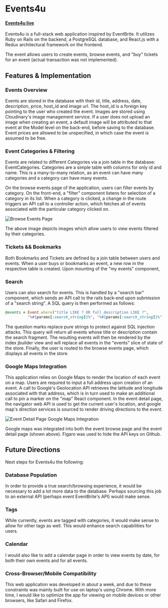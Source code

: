 # Events4u

#### [Events4u live](https://events4u.herokuapp.com "Events4U Homepage")

Events4u is a full-stack web application inspired by EventBrite. It utilizes Ruby on Rails on the backend, a PostgreSQL database, and React.js with a Redux architectural framework on the frontend.

The event allows users to create events, browse events, and "buy" tickets for an event (actual transaction was not implemented).

## Features & Implementation

### Events Overview

Events are stored in the database with their id, title, address, date, description, price, host_id and image url. The host_id is a foreign key pointing to the user who created the event. Images are stored using Cloudinary's image management service. If a user does not upload an image when creating an event, a default image will be attributed to that event at the Model level on the back-end, before saving to the database. Event prices are allowed to be unspecified, in which case the event is assumed to be free.

### Event Categories & Filtering

Events are related to different Categories via a join table in the database: EventCategories. Categories are a simple table with columns for only id and name. This is a many-to-many relation, as an event can have many categories and a category can have many events.

On the browse events page of the application, users can filter events by category. On the front-end, a "filter" component listens for selection of a category in its list. When a category is clicked, a change in the route triggers an API call to a controller action, which fetches all of events associated with the particular category clicked on.

![Browse Events Page](http://res.cloudinary.com/events4u/image/upload/v1495660853/BrowseByTopCategory_dvzaxu.png)

The above image depicts images which allow users to view events filtered by their categories.

### Tickets && Bookmarks

Both Bookmarks and Tickets are defined by a join table between users and events. When a user buys or bookmarks an event, a new row in the respective table is created. Upon mounting of the "my events" component,

### Search

Users can also search for events. This is handled by a "search bar" component, which sends an API call to the rails back-end upon submission of a "search string". A SQL query is then performed as follows:
````ruby
@events = Event.where("title LIKE ? OR full_description LIKE ?",
          "%#{params[:search_string]}%", "%#{params[:search_string]}%")
````
The question marks replace pure strings to protect against SQL injection attacks. This query will return all events whose title or description contain the search fragment. The resulting events will then be rendered by the index jbuilder view and will replace all events in the "events" slice of state of the store. Finally, the user is routed to the browse events page, which displays all events in the store.


### Google Maps Integration

This application relies on Google Maps to render the location of each event on a map. Users are required to input a full address upon creation of an event. A call to Google's Geolocation API retrieves the latitude and longitude associated with that address, which is in turn used to make an additional call to pin a marker on the "map" React component. In the event detail page, the navigator web API is used to get the current user's location, and google map's direction services is sourced to render driving directions to the event.

![Event Detail Page Google Maps Integration](https://res.cloudinary.com/events4u/image/upload/v1495730502/Screen_Shot_2017-05-25_at_9.40.54_AM_hxjzxm.png)

Google maps was integrated into both the event browse page and the event detail page (shown above). Figaro was used to hide the API keys on Github.


## Future Directions

Next steps for Events4u the following:

### Database Population

In order to provide a true search/browsing experience, it would be necessary to add a lot more data to the database. Perhaps sourcing this job to an external API (perhaps event EventBrite's API) would make sense.

### Tags

While currently, events are tagged with categories, it would make sense to allow for other tags as well. This would enhance search capabilities for users.

### Calendar

I would also like to add a calendar page in order to view events by date, for both their own events and for all events.

### Cross-Browser/Mobile Compatibility

This web application was developed in about a week, and due to these constraints was mainly built for use on laptop's using Chrome. With more time, I would like to optimize the app for viewing on mobile devices or other browsers, like Safari and Firefox.
